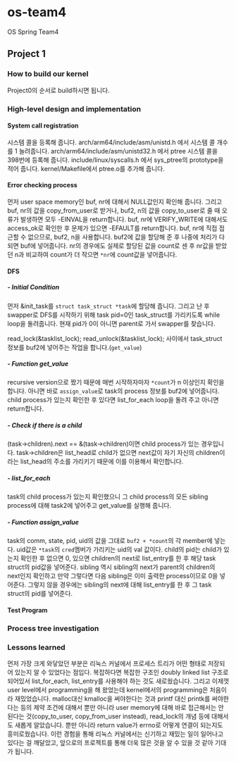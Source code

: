 # os-team4
OS Spring Team4
## Project 1

### How to build our kernel
Project0의 순서로 build하시면 됩니다.

### High-level design and implementation
#### System call registration
시스템 콜을 등록해 줍니다.
arch/arm64/include/asm/unistd.h 에서 시스템 콜 개수를 1 늘려줍니다.
arch/arm64/include/asm/unistd32.h 에서 ptree 시스템 콜을 398번에 등록해 줍니다.
include/linux/syscalls.h 에서 sys_ptree의 prototype을 적어 줍니다.
kernel/Makefile에서 ptree.o를 추가해 줍니다.
#### Error checking process
먼저 user space memory인 buf, nr에 대해서 NULL값인지 확인해 줍니다.
그리고 buf, nr의 값을 copy_from_user로 받거나, buf2, n의 값을 copy_to_user로 줄 때 오류가 발생하면 모두 -EINVAL을 return합니다.
buf, nr에 VERIFY_WRITE에 대해서도 access_ok로 확인한 후 문제가 있으면 -EFAULT를 return합니다.
buf, nr에 직접 접근할 수 없으므로, buf2, n을 사용합니다.
buf2에 값을 할당해 준 후 나중에 처리가 다 되면 buf에 넣어줍니다.
nr의 경우에도 실제로 할당된 값을 count로 센 후 nr값을 받았던 n과 비교하여 count가 더 작으면 `*nr`에 count값을 넣어줍니다.
#### DFS
##### - Initial Condition
먼저 &init_task를 `struct task_struct *task`에 할당해 줍니다.
그리고 난 후 swapper로 DFS를 시작하기 위해 task pid=0인 task_struct를 가리키도록 while loop을 돌려줍니다.
현재 pid가 0이 아니면 parent로 가서 swapper를 찾습니다.

read_lock(&tasklist_lock);
read_unlock(&tasklist_lock);
사이에서 task_struct 정보를 buf2에 넣어주는 작업을 합니다.(`get_value`)
##### - Function get_value
recursive version으로 짰기 때문에 매번 시작하자마자 `*count`가 n 이상인지 확인을 합니다.
아니면 바로 `assign_value`로 task의 process 정보를 buf2에 넣어줍니다.
child process가 있는지 확인한 후 있다면 list_for_each loop을 돌려 주고 아니면 return합니다.

##### - Check if there is a child
(task->children).next == &(task->children)이면 child process가 있는 경우입니다.
task->children은 list_head로 child가 없으면 next값이 자기 자신의 children이라는 list_head의 주소를 가리키기 때문에 이를 이용해서 확인합니다.

##### - list_for_each
task의 child process가 있는지 확인했으니 그 child process의 모든 sibling process에 대해 task2에 넣어주고 get_value를 실행해 줍니다.

##### - Function assign_value
task의 comm, state, pid, uid의 값을 그대로 `buf2 + *count`의 각 member에 넣는다.
uid값은 `*task`의 `cred`멤버가 가리키는 uid의 val 값이다.
child의 pid는 child가 있는지 확인한 후 없으면 0, 있으면 children의 next로 list_entry를 한 후 해당 task struct의 pid값을 넣어준다.
sibling 역시 sibling의 next가 parent의 children의 next인지 확인하고 만약 그렇다면 다음 sibling은 이미 출력한 process이므로 0을 넣어준다.
그렇지 않을 경우에는 sibling의 next에 대해 list_entry를 한 후 그 task struct의 pid를 넣어준다.

#### Test Program

### Process tree investigation

### Lessons learned
먼저 가장 크게 와닿았던 부분은 리눅스 커널에서 프로세스 트리가 어떤 형태로 저장되어 있는지 알 수 있었다는 점입다.
복잡하다면 복잡한 구조인 doubly linked list 구조로 되어있서 list_for_each, list_entry를 사용해야 하는 것도 새로웠습니다.
그리고 이제껏 user level에서 programming을 해 왔었는데 kernel에서의 programming은 처음이라 재밌었습니다.
malloc대신 kmalloc을 써야한다는 것과 printf 대신 printk를 써야한다는 등의 제약 조건에 대해서 뿐만 아니라
user memory에 대해 바로 접근해서는 안 된다는 것(copy_to_user, copy_from_user instead), read_lock의 개념 등에 대해서도 새롭게 알았습니다.
뿐만 아니라 return value가 errno로 어떻게 연결이 되는지도 흥미로웠습니다.
이런 경험을 통해 리눅스 커널에서는 신기하고 재밌는 일이 일어나고 있다는 걸 깨달았고, 앞으로의 프로젝트를 통해 더욱 많은 것을 알 수 있을 것 같아 기대가 됩니다.
